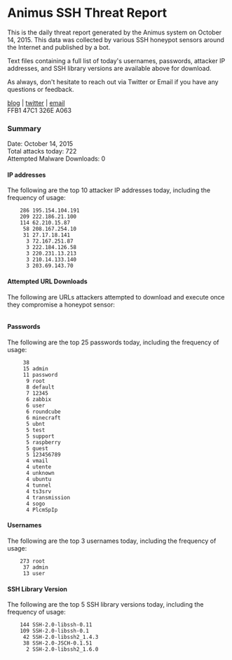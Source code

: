 # Animus SSH Threat Report

This is the daily threat report generated by the Animus system on October 14, 2015. This data was collected by various SSH honeypot sensors around the Internet and published by a bot.  

Text files containing a full list of today's usernames, passwords, attacker IP addresses, and SSH library versions are available above for download.  

As always, don't hesitate to reach out via Twitter or Email if you have any questions or feedback.  

[blog](http://morris.guru) | [twitter](https://twitter.com/andrew___morris) | [email](mailto:andrew@morris.guru)  
FFB1 47C1 326E A063  

### Summary

Date: October 14, 2015  
Total attacks today: 722  
Attempted Malware Downloads: 0 

#### IP addresses
The following are the top 10 attacker IP addresses today, including the frequency of usage:
```
    286 195.154.104.191
    209 222.186.21.100
    114 62.210.15.87
     58 208.167.254.10
     31 27.17.18.141
      3 72.167.251.87
      3 222.184.126.58
      3 220.231.13.213
      3 210.14.133.140
      3 203.69.143.70
```

#### Attempted URL Downloads
The following are URLs attackers attempted to download and execute once they compromise a honeypot sensor:
```
```

#### Passwords
The following are the top 25 passwords today, including the frequency of usage:
```
     38 
     15 admin
     11 password
      9 root
      8 default
      7 12345
      6 zabbix
      6 user
      6 roundcube
      6 minecraft
      5 ubnt
      5 test
      5 support
      5 raspberry
      5 guest
      5 123456789
      4 vmail
      4 utente
      4 unknown
      4 ubuntu
      4 tunnel
      4 ts3srv
      4 transmission
      4 sogo
      4 PlcmSpIp
```

#### Usernames
The following are the top 3 usernames today, including the frequency of usage:
```
    273 root
     37 admin
     13 user
```

#### SSH Library Version
The following are the top 5 SSH library versions today, including the frequency of usage:
```
    144 SSH-2.0-libssh-0.11
    109 SSH-2.0-libssh-0.1
     42 SSH-2.0-libssh2_1.4.3
     38 SSH-2.0-JSCH-0.1.51
      2 SSH-2.0-libssh2_1.6.0
```
